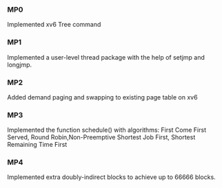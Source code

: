 ### MP0
Implemented xv6 Tree command
### MP1
Implemented a user-level thread package with the help of setjmp and longjmp.
### MP2
Added demand paging and swapping to existing page table on xv6
### MP3
Implemented the function schedule() with algorithms: First Come First Served, Round Robin,Non-Preemptive Shortest Job First, Shortest Remaining Time First
### MP4
Implemented extra doubly-indirect blocks to achieve up to 66666 blocks.